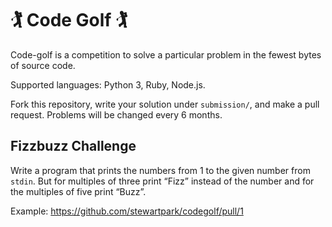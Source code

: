 # 🏌 Code Golf 🏌

Code-golf is a competition to solve a particular problem in the fewest bytes of source code.

Supported languages: Python 3, Ruby, Node.js.

Fork this repository, write your solution under `submission/`, and make a pull request. Problems will be changed every 6 months.

## Fizzbuzz Challenge

Write a program that prints the numbers from 1 to the given number from `stdin`. But for multiples of three print “Fizz” instead of the number and for the multiples of five print “Buzz”.

Example: https://github.com/stewartpark/codegolf/pull/1
